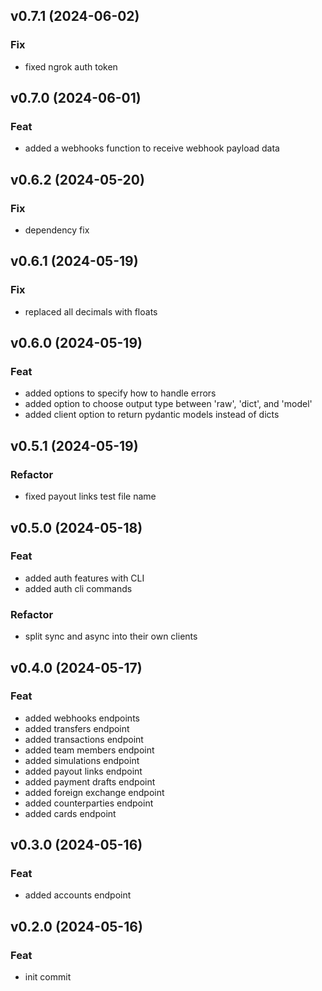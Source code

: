 ## v0.7.1 (2024-06-02)

### Fix

- fixed ngrok auth token

## v0.7.0 (2024-06-01)

### Feat

- added a webhooks function to receive webhook payload data

## v0.6.2 (2024-05-20)

### Fix

- dependency fix

## v0.6.1 (2024-05-19)

### Fix

- replaced all decimals with floats

## v0.6.0 (2024-05-19)

### Feat

- added options to specify how to handle errors
- added option to choose output type between 'raw', 'dict', and 'model'
- added client option to return pydantic models instead of dicts

## v0.5.1 (2024-05-19)

### Refactor

- fixed payout links test file name

## v0.5.0 (2024-05-18)

### Feat

- added auth features with CLI
- added auth cli commands

### Refactor

- split sync and async into their own clients

## v0.4.0 (2024-05-17)

### Feat

- added webhooks endpoints
- added transfers endpoint
- added transactions endpoint
- added team members endpoint
- added simulations endpoint
- added payout links endpoint
- added payment drafts endpoint
- added foreign exchange endpoint
- added counterparties endpoint
- added cards endpoint

## v0.3.0 (2024-05-16)

### Feat

- added accounts endpoint

## v0.2.0 (2024-05-16)

### Feat

- init commit
